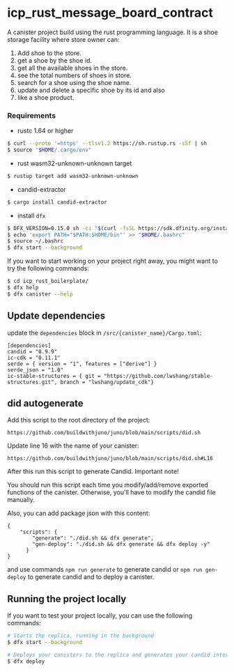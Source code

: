 # icp_rust_message_board_contract
A canister project build using the rust programming language. It is a shoe storage facility where store owner can:
1. Add shoe to the store.
2. get a shoe by the shoe id.
3. get all the available shoes in the store.
4. see the total numbers of shoes in store.
5. search for a shoe using the shoe name.
6. update and delete a specific shoe by its id and also
7. like a shoe product.

### Requirements
* rustc 1.64 or higher
```bash
$ curl --proto '=https' --tlsv1.2 https://sh.rustup.rs -sSf | sh
$ source "$HOME/.cargo/env"
```
* rust wasm32-unknown-unknown target
```bash
$ rustup target add wasm32-unknown-unknown
```
* candid-extractor
```bash
$ cargo install candid-extractor
```
* install `dfx`
```bash
$ DFX_VERSION=0.15.0 sh -ci "$(curl -fsSL https://sdk.dfinity.org/install.sh)"
$ echo 'export PATH="$PATH:$HOME/bin"' >> "$HOME/.bashrc"
$ source ~/.bashrc
$ dfx start --background
```

If you want to start working on your project right away, you might want to try the following commands:

```bash
$ cd icp_rust_boilerplate/
$ dfx help
$ dfx canister --help
```

## Update dependencies

update the `dependencies` block in `/src/{canister_name}/Cargo.toml`:
```
[dependencies]
candid = "0.9.9"
ic-cdk = "0.11.1"
serde = { version = "1", features = ["derive"] }
serde_json = "1.0"
ic-stable-structures = { git = "https://github.com/lwshang/stable-structures.git", branch = "lwshang/update_cdk"}
```

## did autogenerate

Add this script to the root directory of the project:
```
https://github.com/buildwithjuno/juno/blob/main/scripts/did.sh
```

Update line 16 with the name of your canister:
```
https://github.com/buildwithjuno/juno/blob/main/scripts/did.sh#L16
```

After this run this script to generate Candid.
Important note!

You should run this script each time you modify/add/remove exported functions of the canister.
Otherwise, you'll have to modify the candid file manually.

Also, you can add package json with this content:
```
{
    "scripts": {
        "generate": "./did.sh && dfx generate",
        "gen-deploy": "./did.sh && dfx generate && dfx deploy -y"
      }
}
```

and use commands `npm run generate` to generate candid or `npm run gen-deploy` to generate candid and to deploy a canister.

## Running the project locally

If you want to test your project locally, you can use the following commands:

```bash
# Starts the replica, running in the background
$ dfx start --background

# Deploys your canisters to the replica and generates your candid interface
$ dfx deploy
```
